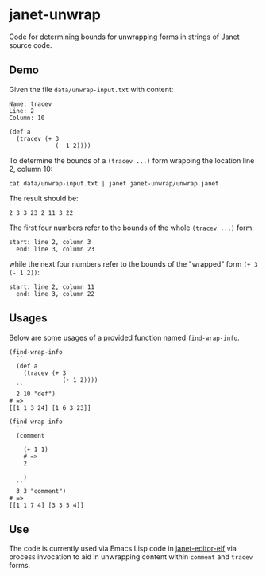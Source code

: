 # janet-unwrap

Code for determining bounds for unwrapping forms in strings of Janet
source code.

## Demo

Given the file `data/unwrap-input.txt` with content:

```
Name: tracev
Line: 2
Column: 10

(def a
  (tracev (+ 3
             (- 1 2))))

```

To determine the bounds of a `(tracev ...)` form wrapping the location
line 2, column 10:

```
cat data/unwrap-input.txt | janet janet-unwrap/unwrap.janet
```

The result should be:

```
2 3 3 23 2 11 3 22
```

The first four numbers refer to the bounds of the whole `(tracev ...)`
form:

```
start: line 2, column 3
  end: line 3, column 23
```

while the next four numbers refer to the bounds of the "wrapped" form
`(+ 3 (- 1 2))`:

```
start: line 2, column 11
  end: line 3, column 22
```

## Usages

Below are some usages of a provided function named `find-wrap-info`.

```janet
(find-wrap-info
  ``
  (def a
    (tracev (+ 3
               (- 1 2))))
  ``
  2 10 "def")
# =>
[[1 1 3 24] [1 6 3 23]]

(find-wrap-info
  ``
  (comment

    (+ 1 1)
    # =>
    2

    )
  ``
  3 3 "comment")
# =>
[[1 1 7 4] [3 3 5 4]]
```

## Use

The code is currently used via Emacs Lisp code in
[janet-editor-elf](https://github.com/sogaiu/janet-editor-elf) via
process invocation to aid in unwrapping content within `comment` and
`tracev` forms.

